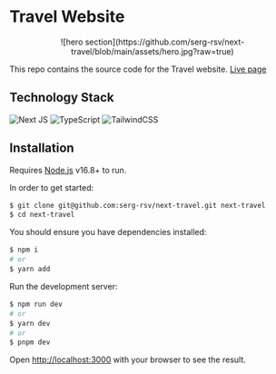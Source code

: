 # Travel Website

<p align="center">
![hero section](https://github.com/serg-rsv/next-travel/blob/main/assets/hero.jpg?raw=true)
</p>

This repo contains the source code for the Travel website.
[Live page](https://rsv-next-travel.vercel.app/)

## Technology Stack

![Next JS](https://img.shields.io/badge/Next-black?style=for-the-badge&logo=next.js&logoColor=white) ![TypeScript](https://img.shields.io/badge/typescript-%23007ACC.svg?style=for-the-badge&logo=typescript&logoColor=white) ![TailwindCSS](https://img.shields.io/badge/tailwindcss-%2338B2AC.svg?style=for-the-badge&logo=tailwind-css&logoColor=white)

## Installation

Requires [Node.js](https://nodejs.org/) v16.8+ to run.

In order to get started:

```sh
$ git clone git@github.com:serg-rsv/next-travel.git next-travel
$ cd next-travel
```

You should ensure you have dependencies installed:

```sh
$ npm i
# or
$ yarn add
```

Run the development server:

```bash
$ npm run dev
# or
$ yarn dev
# or
$ pnpm dev
```

Open [http://localhost:3000](http://localhost:3000) with your browser to see the result.
